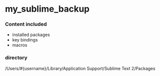# my_sublime_backup

### Content included

- installed packages
- key bindings
- macros

### directory
/Users/#{username}/Library/Application Support/Sublime Text 2/Packages
